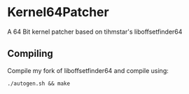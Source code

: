 # Kernel64Patcher
A 64 Bit kernel patcher based on tihmstar's liboffsetfinder64

## Compiling
Compile my fork of liboffsetfinder64 and compile using:
```
./autogen.sh && make
```
